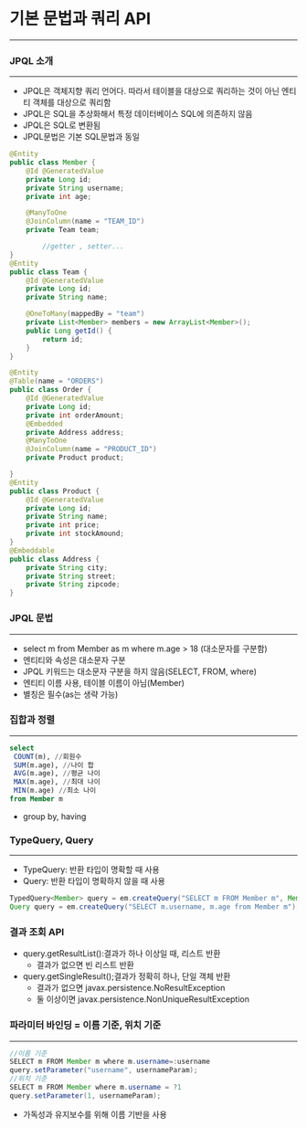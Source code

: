 # 기본 문법과 쿼리 API
***
### JPQL 소개
***
* JPQL은 객체지향 쿼리 언어다. 따라서 테이블을 대상으로 쿼리하는 것이 아닌 엔티티 객체를 대상으로 쿼리함
* JPQL은 SQL을 추상화해서 특정 데이터베이스 SQL에 의존하지 않음
* JPQL은 SQL로 변환됨
* JPQL문법은 기본 SQL문법과 동일

```java
@Entity
public class Member {
    @Id @GeneratedValue
    private Long id;
    private String username;
    private int age;

    @ManyToOne
    @JoinColumn(name = "TEAM_ID")
    private Team team;

		//getter , setter...
}
@Entity
public class Team {
    @Id @GeneratedValue
    private Long id;
    private String name;

    @OneToMany(mappedBy = "team")
    private List<Member> members = new ArrayList<Member>();
    public Long getId() {
        return id;
    }
}

@Entity
@Table(name = "ORDERS")
public class Order {
    @Id @GeneratedValue
    private Long id;
    private int orderAmount;
    @Embedded
    private Address address;
    @ManyToOne
    @JoinColumn(name = "PRODUCT_ID")
    private Product product;

}
@Entity
public class Product {
    @Id @GeneratedValue
    private Long id;
    private String name;
    private int price;
    private int stockAmound;
}
@Embeddable
public class Address {
    private String city;
    private String street;
    private String zipcode;
}
```
### JPQL 문법
***
* select m from Member as m where m.age > 18 (대소문자를 구분함)
* 엔티티와 속성은 대소문자 구분
* JPQL 키워드는 대소문자 구분을 하지 않음(SELECT, FROM, where)
* 엔티티 이름 사용, 테이블 이름이 아님(Member)
* 별칭은 필수(as는 생략 가능)

### 집합과 정렬
*** 
```sql
select
 COUNT(m), //회원수
 SUM(m.age), //나이 합
 AVG(m.age), //평균 나이
 MAX(m.age), //최대 나이
 MIN(m.age) //최소 나이
from Member m
```
* group by, having
### TypeQuery, Query
***
* TypeQuery: 반환 타입이 명확할 때 사용
* Query: 반환 타입이 명확하지 않을 때 사용
```java
TypedQuery<Member> query = em.createQuery("SELECT m FROM Member m", Member.class);
Query query = em.createQuery("SELECT m.username, m.age from Member m"); 
```
### 결과 조회 API
* query.getResultList():결과가 하나 이상일 때, 리스트 반환
  * 결과가 없으면 빈 리스트 반환
* query.getSingleResult();결과가 정확히 하나, 단일 객체 반환
  * 결과가 없으면 javax.persistence.NoResultException
  * 둘 이상이면 javax.persistence.NonUniqueResultException
### 파라미터 바인딩 = 이름 기준, 위치 기준
***
```java
//이름 기준
SELECT m FROM Member m where m.username=:username
query.setParameter("username", usernameParam);
//위치 기준
SELECT m FROM Member where m.username = ?1
query.setParameter(1, usernameParam);
```
* 가독성과 유지보수를 위해 이름 기반을 사용


